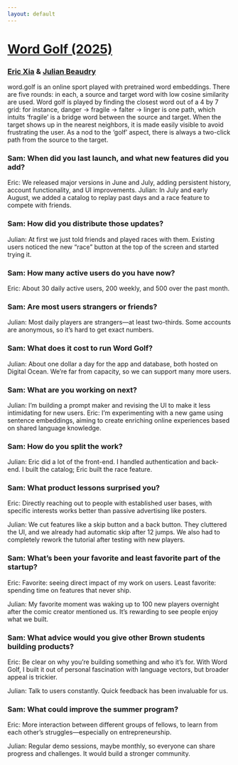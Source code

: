 ```yaml
---
layout: default
---
```


# [Word Golf (2025)](https://word.golf)
### [Eric Xia](https://eric-xia.com/) & [Julian Beaudry](https://www.linkedin.com/in/julian-beaudry-05229b232/)

word.golf is an online sport played with pretrained word embeddings. There are five rounds: in each, a source and target word with low cosine similarity are used. Word golf is played by finding the closest word out of a 4 by 7 grid: for instance, danger -> fragile -> falter -> linger is one path, which intuits ‘fragile’ is a bridge word between the source and target. When the target shows up in the nearest neighbors, it is made easily visible to avoid frustrating the user. As a nod to the ‘golf’ aspect, there is always a two-click path from the source to the target.

### Sam: When did you last launch, and what new features did you add?
Eric: We released major versions in June and July, adding persistent history, account functionality, and UI improvements.
Julian: In July and early August, we added a catalog to replay past days and a race feature to compete with friends.

### Sam: How did you distribute those updates?
Julian: At first we just told friends and played races with them. Existing users noticed the new “race” button at the top of the screen and started trying it.

### Sam: How many active users do you have now?
Eric: About 30 daily active users, 200 weekly, and 500 over the past month.

### Sam: Are most users strangers or friends?
Julian: Most daily players are strangers—at least two-thirds. Some accounts are anonymous, so it’s hard to get exact numbers.

### Sam: What does it cost to run Word Golf?
Julian: About one dollar a day for the app and database, both hosted on Digital Ocean. We’re far from capacity, so we can support many more users.

### Sam: What are you working on next?
Julian: I’m building a prompt maker and revising the UI to make it less intimidating for new users.
Eric: I’m experimenting with a new game using sentence embeddings, aiming to create enriching online experiences based on shared language knowledge.

### Sam: How do you split the work?
Julian: Eric did a lot of the front-end. I handled authentication and back-end. I built the catalog; Eric built the race feature.

### Sam: What product lessons surprised you?
Eric: Directly reaching out to people with established user bases, with specific interests works better than passive advertising like posters.

Julian: We cut features like a skip button and a back button. They cluttered the UI, and we already had automatic skip after 12 jumps. We also had to completely rework the tutorial after testing with new players.

### Sam: What’s been your favorite and least favorite part of the startup?
Eric: Favorite: seeing direct impact of my work on users. Least favorite: spending time on features that never ship.

Julian: My favorite moment was waking up to 100 new players overnight after the comic creator mentioned us. It’s rewarding to see people enjoy what we built.

### Sam: What advice would you give other Brown students building products?
Eric: Be clear on why you’re building something and who it’s for. With Word Golf, I built it out of personal fascination with language vectors, but broader appeal is trickier.

Julian: Talk to users constantly. Quick feedback has been invaluable for us.

### Sam: What could improve the summer program?
Eric: More interaction between different groups of fellows, to learn from each other’s struggles—especially on entrepreneurship.

Julian: Regular demo sessions, maybe monthly, so everyone can share progress and challenges. It would build a stronger community.
